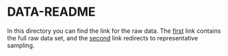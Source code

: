 # DATA-README

In this directory you can find the link for the raw data. 
The [first](https://osf.io/9dwyf/) link contains the full raw data set, and the [second](https://osf.io/9dwyf/) link redirects to representative sampling. 


